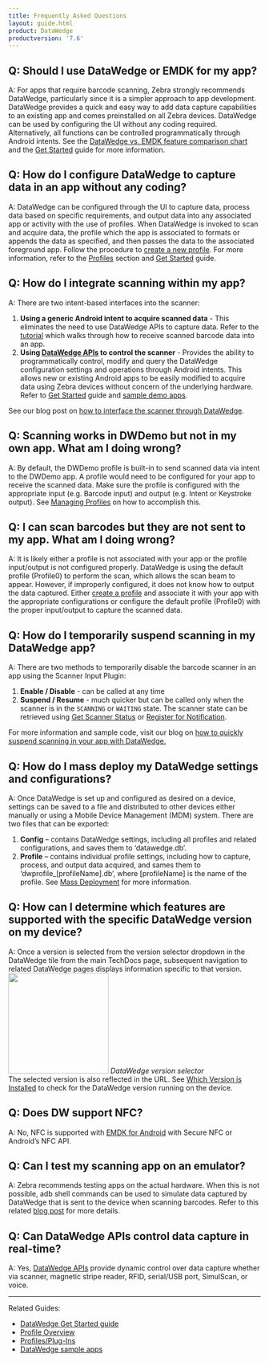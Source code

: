 ```yaml
---
title: Frequently Asked Questions
layout: guide.html
product: DataWedge
productversion: '7.6'
---
```


## Q: Should I use DataWedge or EMDK for my app?
A: For apps that require barcode scanning, Zebra strongly recommends DataWedge, particularly since it is a simpler approach to app development. DataWedge provides a quick and easy way to add data capture capabilities to an existing app and comes preinstalled on all Zebra devices. DataWedge can be used by configuring the UI without any coding required. Alternatively, all functions can be controlled programmatically through Android intents. See the [DataWedge vs. EMDK feature comparison chart](/help/#datawedgevsemdkcomparison) and the [Get Started](../gettingstarted) guide for more information. 

## Q: How do I configure DataWedge to capture data in an app without any coding?
A: DataWedge can be configured through the UI to capture data, process data based on specific requirements, and output data into any associated app or activity with the use of profiles. When DataWedge is invoked to scan and acquire data, the profile which the app is associated to formats or appends the data as specified, and then passes the data to the associated foreground app. Follow the procedure to [create a new profile](../createprofile#createanewprofile). For more information, refer to the [Profiles](../profiles) section and [Get Started](../gettingstarted) guide.

## Q: How do I integrate scanning within my app?
A: There are two intent-based interfaces into the scanner:
1. **Using a generic Android intent to acquire scanned data** - This eliminates the need to use DataWedge APIs to capture data. Refer to the [tutorial](../samples/tutorial-ReceiveScannedData) which walks through how to receive scanned barcode data into an app.
2. **Using [DataWedge APIs](../api) to control the scanner** - Provides the ability to programmatically control, modify and query the DataWedge configuration settings and operations through Android intents. This allows new or existing Android apps to be easily modified to acquire data using Zebra devices without concern of the underlying hardware. Refer to [Get Started](../gettingstarted) guide and [sample demo apps](../samples).

See our blog post on [how to interface the scanner through DataWedge](https://developer.zebra.com/blog/interface-device-scanner-android-devices-through-datawedge).

## Q: Scanning works in DWDemo but not in my own app. What am I doing wrong?
A: By default, the DWDemo profile is built-in to send scanned data via intent to the DWDemo app. A profile would need to be configured for your app to receive the scanned data. Make sure the profile is configured with the appropriate input (e.g. Barcode input) and output (e.g. Intent or Keystroke output). See [Managing Profiles](../createprofile/) on how to accomplish this.

## Q: I can scan barcodes but they are not sent to my app.  What am I doing wrong?
A: It is likely either a profile is not associated with your app or the profile input/output is not configured properly. DataWedge is using the default profile (Profile0) to perform the scan, which allows the scan beam to appear. However, if improperly configured, it does not know how to output the data captured. Either [create a profile](../createprofile/) and associate it with your app with the appropriate configurations or configure the default profile (Profile0) with the proper input/output to capture the scanned data.

## Q: How do I temporarily suspend scanning in my DataWedge app? 
A: There are two methods to temporarily disable the barcode scanner in an app using the Scanner Input Plugin:
1. **Enable / Disable** - can be called at any time
2. **Suspend / Resume** - much quicker but can be called only when the scanner is in the `SCANNING` or `WAITING` state. The scanner state can be retrieved using [Get Scanner Status](../api/getscannerstatus) or [Register for Notification](../api/registerfornotification).  

For more information and sample code, visit our blog on <a href="https://developer.zebra.com/blog/quickly-suspend-scanning-your-app-datawedge">how to quickly suspend scanning in your app with DataWedge.</a>

## Q: How do I mass deploy my DataWedge settings and configurations? 
A: Once DataWedge is set up and configured as desired on a device, settings can be saved to a file and distributed to other devices either manually or using a Mobile Device Management (MDM) system. There are two files that can be exported:
1. **Config** – contains DataWedge settings, including all profiles and related configurations, and saves them to ‘datawedge.db’.
2. **Profile** – contains individual profile settings, including how to capture, process, and output data acquired, and sames them to ‘dwprofile_[profileName].db’, where [profileName] is the name of the profile.
See [Mass Deployment](../settings#massdeployment) for more information.

## Q: How can I determine which features are supported with the specific DataWedge version on my device?
A: Once a version is selected from the version selector dropdown in the DataWedge tile from the main TechDocs page, subsequent navigation to related DataWedge pages displays information specific to that version. 
<img style="height:200px" src="version_selector.png"/>
<i>DataWedge version selector</i>
<br> 
The selected version is also reflected in the URL. See [Which Version is Installed](../about#whichversionisinstalled) to check for the DataWedge version running on the device.

## Q: Does DW support NFC?
A: No, NFC is supported with [EMDK for Android](/emdk-for-android/latest/guide/samapiusage) with Secure NFC or Android’s NFC API.

## Q: Can I test my scanning app on an emulator?
A: Zebra recommends testing apps on the actual hardware. When this is not possible, adb shell commands can be used to simulate data captured by DataWedge that is sent to the device when scanning barcodes. Refer to this related [blog post](https://developer.zebra.com/blog/test-your-zebra-scanning-application-emulator) for more details. 

## Q: Can DataWedge APIs control data capture in real-time?
A: Yes, [DataWedge APIs](../api) provide dynamic control over data capture whether via scanner, magnetic stripe reader, RFID, serial/USB port, SimulScan, or voice. 


-----

Related Guides: 

* [DataWedge Get Started guide](../gettingstarted)
* [Profile Overview](../overview) 
* [Profiles/Plug-Ins](../profiles)
* [DataWedge sample apps](../samples)
